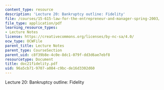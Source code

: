 ```yaml
---
content_type: resource
description: 'Lecture 20: Bankruptcy outline: Fidelity'
file: /courses/15-615-law-for-the-entrepreneur-and-manager-spring-2003/96a5cb719707a084c9bcde16d3302d60_doc21fidelity.pdf
file_type: application/pdf
learning_resource_types:
- Lecture Notes
license: https://creativecommons.org/licenses/by-nc-sa/4.0/
ocw_type: OCWFile
parent_title: Lecture Notes
parent_type: CourseSection
parent_uid: c8f39b8e-4c0e-8dc1-079f-dd3d6ae7ebf8
resourcetype: Document
title: doc21fidelity.pdf
uid: 96a5cb71-9707-a084-c9bc-de16d3302d60
---
```

Lecture 20: Bankruptcy outline: Fidelity